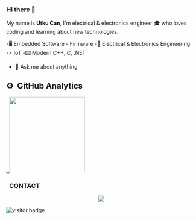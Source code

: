 ### Hi there 👋
My name is **Utku Can**, I'm electrical & electronics engineer 🎓 who loves coding and learning about new technologies.
 
-🖥️ Embedded Software - Firmware
-📡 Electrical & Electronics Engineering
-⚡️ IoT
-⌨️ Modern C++, C, .NET

- 💬 Ask me about anything
 ## ⚙️ &nbsp;GitHub Analytics

<p align="left">
<a href="https://github.com/ucaktas">
  &nbsp; <img height="200" src="https://github-readme-stats-eight-theta.vercel.app/api?username=ucaktas&show_icons=true&theme=nightowl&include_all_commits=true&count_private=true"/>    
</a> 
</p>

  
### 
 ### &nbsp; CONTACT 

 <p align="center">
    <a href="https://www.linkedin.com/in/utkucanaktas/" alt="Linkedin"><img src="https://img.icons8.com/color/30/4a90e2/linkedin.pn"></a>
  </p>

![visitor badge](https://visitor-badge.glitch.me/badge?page_id=ucaktas.ucaktas)
                  
<!--
**ucaktas/ucaktas** is a ✨ _special_ ✨ repository because its `README.md` (this file) appears on your GitHub profile.

Here are some ideas to get you started:

- 🔭 I’m currently working on ...
- 🌱 I’m currently learning ...
- 👯 I’m looking to collaborate on ...
- 🤔 I’m looking for help with ...
- 💬 Ask me about ...
- 📫 How to reach me: ...
- 😄 Pronouns: ...
- ⚡ Fun fact: ...
-->
